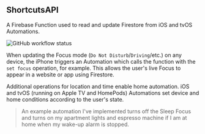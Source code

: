 ## ShortcutsAPI
A Firebase Function used to read and update Firestore from iOS and tvOS Automations.

![GitHub workflow status](https://img.shields.io/github/actions/workflow/status/gavinsawyer/shortcuts-api/ci.yml)

When updating the Focus mode (`Do Not Disturb`/`Driving`/etc.) on any device, the iPhone triggers an Automation which calls the function with the `set focus` operation, for example. This allows the user's live Focus to appear in a website or app using Firestore.

Additional operations for location and time enable home automation. iOS and tvOS (running on Apple TV and HomePods) Automations set device and home conditions according to the user's state.

> An example automation I've implemented turns off the Sleep Focus and turns on my apartment lights and espresso machine if I am at home when my wake-up alarm is stopped.
